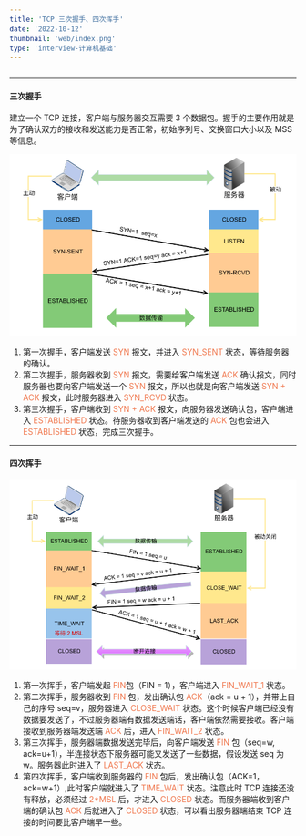 ```yaml
---
title: 'TCP 三次握手、四次挥手'
date: '2022-10-12'
thumbnail: 'web/index.png'
type: 'interview-计算机基础'
---
```

```toc
```
---

#### 三次握手

建立一个 TCP 连接，客户端与服务器交互需要 3 个数据包。握手的主要作用就是为了确认双方的接收和发送能力是否正常，初始序列号、交换窗口大小以及 MSS 等信息。

![pic_1](/blogs/interview-计算机基础/web_2_pic_1.png#pic_center)

1. 第一次握手，客户端发送 <font color=#f0764c>SYN</font> 报文，并进入 <font color=#f0764c>SYN_SENT</font> 状态，等待服务器的确认。
2. 第二次握手，服务器收到 <font color=#f0764c>SYN</font> 报文，需要给客户端发送 <font color=#f0764c>ACK</font> 确认报文，同时服务器也要向客户端发送一个 <font color=#f0764c>SYN</font> 报文，所以也就是向客户端发送 <font color=#f0764c>SYN + ACK</font> 报文，此时服务器进入 <font color=#f0764c>SYN_RCVD</font> 状态。
3. 第三次握手，客户端收到 <font color=#f0764c>SYN + ACK</font> 报文，向服务器发送确认包，客户端进入 <font color=#f0764c>ESTABLISHED</font> 状态。待服务器收到客户端发送的 <font color=#f0764c>ACK</font> 包也会进入 <font color=#f0764c>ESTABLISHED</font> 状态，完成三次握手。

---

#### 四次挥手

![pic_1](/blogs/interview-计算机基础/web_2_pic_2.png#pic_center)

1. 第一次挥手，客户端发起 <font color=#f0764c>FIN</font>包（FIN = 1），客户端进入 <font color=#f0764c>FIN_WAIT_1</font> 状态。
2. 第二次挥手，服务器收到 <font color=#f0764c>FIN</font> 包，发出确认包 <font color=#f0764c>ACK</font>（ack = u + 1），并带上自己的序号 seq=v，服务器进入 <font color=#f0764c>CLOSE_WAIT</font> 状态。这个时候客户端已经没有数据要发送了，不过服务器端有数据发送端话，客户端依然需要接收。客户端接收到服务器端发送端 <font color=#f0764c>ACK</font> 后，进入 <font color=#f0764c>FIN_WAIT_2</font> 状态。
3. 第三次挥手，服务器端数据发送完毕后，向客户端发送 <font color=#f0764c>FIN</font> 包（seq=w, ack=u+1），半连接状态下服务器可能又发送了一些数据，假设发送 seq 为 w。服务器此时进入了 <font color=#f0764c>LAST_ACK</font> 状态。
4. 第四次挥手，客户端收到服务器的 <font color=#f0764c>FIN</font> 包后，发出确认包（ACK=1，ack=w+1）,此时客户端就进入了 <font color=#f0764c>TIME_WAIT</font> 状态。注意此时 TCP 连接还没有释放，必须经过 <font color=#f0764c>2*MSL</font> 后，才进入 <font color=#f0764c>CLOSED</font> 状态。而服务器端收到客户端的确认包 <font color=#f0764c>ACK</font> 后就进入了 <font color=#f0764c>CLOSED</font> 状态，可以看出服务器端结束 TCP 连接的时间要比客户端早一些。